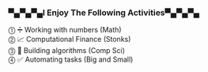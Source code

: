 ### ▀▄▀▄▀▄I Enjoy The Following Activities▀▄▀▄▀▄

⓵ ➗ Working with numbers (Math)<br />
⓶ 📈 Computational Finance (Stonks)<br />
⓷ 🤔 Building algorithms (Comp Sci)<br />
⓸ ✅ Automating tasks (Big and Small)<br />

